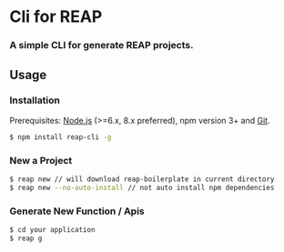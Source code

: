 # Cli for REAP

### A simple CLI for generate REAP projects.

## Usage

### Installation

Prerequisites: [Node.js](https://nodejs.org/en/) (>=6.x, 8.x preferred), npm version 3+ and [Git](https://git-scm.com/).

```bash
$ npm install reap-cli -g
```

### New a Project

```bash
$ reap new // will download reap-boilerplate in current directory
$ reap new --no-auto-install // not auto install npm dependencies
```

### Generate New Function / Apis

```bash
$ cd your application
$ reap g
```
